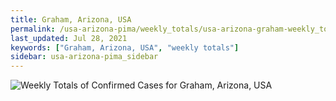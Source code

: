 ```yaml
---
title: Graham, Arizona, USA
permalink: /usa-arizona-pima/weekly_totals/usa-arizona-graham-weekly_totals.html
last_updated: Jul 28, 2021
keywords: ["Graham, Arizona, USA", "weekly totals"]
sidebar: usa-arizona-pima_sidebar
---
```


![Weekly Totals of Confirmed Cases for Graham, Arizona, USA](/covid_tracker/images/graphs/usa-arizona-graham-weekly_totals_graph.png)
